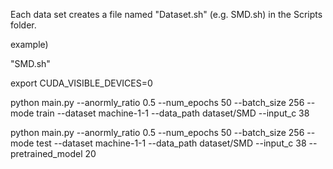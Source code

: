 Each data set creates a file named "Dataset.sh" (e.g. SMD.sh) in the Scripts folder.



example) 

"SMD.sh" 

  export CUDA_VISIBLE_DEVICES=0

  python main.py --anormly_ratio 0.5 --num_epochs 50   --batch_size 256  --mode train --dataset machine-1-1  --data_path dataset/SMD   --input_c 38
  
  python main.py --anormly_ratio 0.5 --num_epochs 50   --batch_size 256     --mode test    --dataset machine-1-1   --data_path dataset/SMD     --input_c 38     --pretrained_model 20

